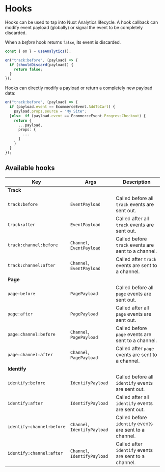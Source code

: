 # Hooks

Hooks can be used to tap into Nuxt Analytics lifecycle. A hook callback can modify event payload (globally) or signal the event to be completely discarded.

When a _before_ hook returns `false`, its event is discarded.

```ts
const { on } = useAnalytics();

on("track:before", (payload) => {
  if (shouldDiscard(payload)) {
    return false;
  }
});
```

Hooks can directly modify a payload or return a completely new payload data:

```ts
on("track:before", (payload) => {
  if (payload.event == EcommerceEvent.AddToCart) {
    payload.props.source = "My Site";
  }else  if (payload.event == EcommerceEvent.ProgressCheckout) {
    return {
      ...payload,
      props: {
        ...
      }
    }
  }
});
```

## Available hooks

| **Key**                   | **Args**                     | **Description**                                        |
| ------------------------- | ---------------------------- | ------------------------------------------------------ |
| **Track**                 |                              |                                                        |
| `track:before`            | `EventPayload`               | Called before all `track` events are sent out.         |
| `track:after`             | `EventPayload`               | Called after all `track` events are sent out.          |
| `track:channel:before`    | `Channel`, `EventPayload`    | Called before `track` events are sent to a channel.    |
| `track:channel:after`     | `Channel`, `EventPayload`    | Called after `track` events are sent to a channel.     |
| **Page**                  |                              |                                                        |
| `page:before`             | `PagePayload`                | Called before all `page` events are sent out.          |
| `page:after`              | `PagePayload`                | Called after all `page` events are sent out.           |
| `page:channel:before`     | `Channel`, `PagePayload`     | Called before `page` events are sent to a channel.     |
| `page:channel:after`      | `Channel`, `PagePayload`     | Called after `page` events are sent to a channel.      |
| **Identify**              |                              |                                                        |
| `identify:before`         | `IdentifyPayload`            | Called before all `identify` events are sent out.      |
| `identify:after`          | `IdentifyPayload`            | Called after all `identify` events are sent out.       |
| `identify:channel:before` | `Channel`, `IdentifyPayload` | Called before `identify` events are sent to a channel. |
| `identify:channel:after`  | `Channel`, `IdentifyPayload` | Called after `identify` events are sent to a channel.  |
